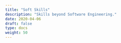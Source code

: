 ```yaml
---
title: "Soft Skills"
description: "Skills beyond Software Engineering."
date: 2020-04-06
draft: false
type: docs
weight: 50
---
```


